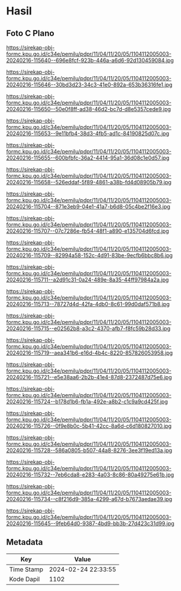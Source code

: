 # Hasil

## Foto C Plano

https://sirekap-obj-formc.kpu.go.id/c34e/pemilu/pdpr/11/04/11/20/05/1104112005003-20240216-115640--696e8fcf-923b-446a-a6d6-92d130459084.jpg

https://sirekap-obj-formc.kpu.go.id/c34e/pemilu/pdpr/11/04/11/20/05/1104112005003-20240216-115646--30bd3d23-34c3-41e0-892a-653b36316fe1.jpg

https://sirekap-obj-formc.kpu.go.id/c34e/pemilu/pdpr/11/04/11/20/05/1104112005003-20240216-115650--50e0f8ff-ad38-46d2-bc7d-d8e5357cede9.jpg

https://sirekap-obj-formc.kpu.go.id/c34e/pemilu/pdpr/11/04/11/20/05/1104112005003-20240216-115653--9e11bfb4-38d3-4fb5-ad1c-84190825d07c.jpg

https://sirekap-obj-formc.kpu.go.id/c34e/pemilu/pdpr/11/04/11/20/05/1104112005003-20240216-115655--600bfbfc-36a2-4414-95a1-36d08c1e0d57.jpg

https://sirekap-obj-formc.kpu.go.id/c34e/pemilu/pdpr/11/04/11/20/05/1104112005003-20240216-115658--526eddaf-5f89-4861-a38b-fd4d08905b79.jpg

https://sirekap-obj-formc.kpu.go.id/c34e/pemilu/pdpr/11/04/11/20/05/1104112005003-20240216-115704--871e3eb9-04e1-41a7-b6d8-05c4be2f16e3.jpg

https://sirekap-obj-formc.kpu.go.id/c34e/pemilu/pdpr/11/04/11/20/05/1104112005003-20240216-115707--07c7286e-fb54-48f1-a890-e135704d6fcd.jpg

https://sirekap-obj-formc.kpu.go.id/c34e/pemilu/pdpr/11/04/11/20/05/1104112005003-20240216-115709--82994a58-152c-4d91-83be-9ecfb6bbc8b6.jpg

https://sirekap-obj-formc.kpu.go.id/c34e/pemilu/pdpr/11/04/11/20/05/1104112005003-20240216-115711--a2d91c31-0a24-489e-8a35-44ff97984a2a.jpg

https://sirekap-obj-formc.kpu.go.id/c34e/pemilu/pdpr/11/04/11/20/05/1104112005003-20240216-115713--78727d4d-42fa-4db0-8c61-99d0daf571b8.jpg

https://sirekap-obj-formc.kpu.go.id/c34e/pemilu/pdpr/11/04/11/20/05/1104112005003-20240216-115715--e02562b8-a3c2-4370-afb7-f8fc59b28d33.jpg

https://sirekap-obj-formc.kpu.go.id/c34e/pemilu/pdpr/11/04/11/20/05/1104112005003-20240216-115719--aea341b6-e16d-4b4c-8220-857826053958.jpg

https://sirekap-obj-formc.kpu.go.id/c34e/pemilu/pdpr/11/04/11/20/05/1104112005003-20240216-115721--e5e38aa6-2b2b-41e4-87d8-2372487d75e6.jpg

https://sirekap-obj-formc.kpu.go.id/c34e/pemilu/pdpr/11/04/11/20/05/1104112005003-20240216-115724--b178d1b6-fb1a-492e-a8b2-c1c9a9cd425f.jpg

https://sirekap-obj-formc.kpu.go.id/c34e/pemilu/pdpr/11/04/11/20/05/1104112005003-20240216-115726--0f9e8b0c-5b41-42cc-8a6d-c6d180827010.jpg

https://sirekap-obj-formc.kpu.go.id/c34e/pemilu/pdpr/11/04/11/20/05/1104112005003-20240216-115728--586a0805-b507-44a8-8276-3ee3f19ed13a.jpg

https://sirekap-obj-formc.kpu.go.id/c34e/pemilu/pdpr/11/04/11/20/05/1104112005003-20240216-115732--7eb6cda8-e283-4a03-8c86-80a49275e61b.jpg

https://sirekap-obj-formc.kpu.go.id/c34e/pemilu/pdpr/11/04/11/20/05/1104112005003-20240216-115734--c8f216d9-385a-4299-a67d-b7673aedae39.jpg

https://sirekap-obj-formc.kpu.go.id/c34e/pemilu/pdpr/11/04/11/20/05/1104112005003-20240216-115645--9feb64d0-9387-4bd9-bb3b-27d423c31d99.jpg


## Metadata

| Key        | Value               |
| ---------- | ------------------- |
| Time Stamp | 2024-02-24 22:33:55 |
| Kode Dapil | 1102                |




